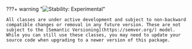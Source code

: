 ???+ warning "![Stability: Experimental](https://img.shields.io/badge/stability-Experimental-important.svg?style=for-the-badge)"

    All classes are under active development and subject to non-backward compatible changes or removal in any future version. These are not subject to the [Semantic Versioning](https://semver.org/) model.
    While you can still use these classes, you may need to update your source code when upgrading to a newer version of this package.
